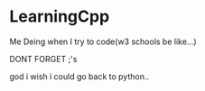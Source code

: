 # LearningCpp
Me Deing when I try to code(w3 schools be like...)

DONT FORGET ;'s

god i wish i could go back to python..
